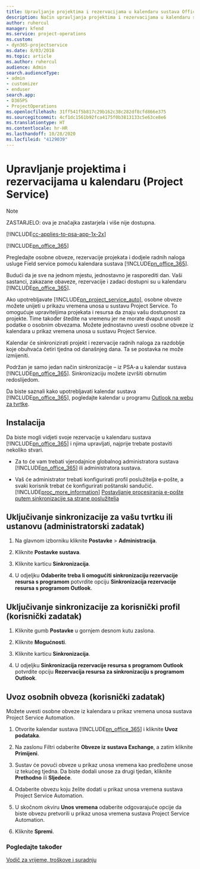 ```yaml
---
title: Upravljanje projektima i rezervacijama u kalendaru sustava Office 365
description: Način upravljanja projektima i rezervacijama u kalendaru sustava Office 365
author: ruhercul
manager: kfend
ms.service: project-operations
ms.custom:
- dyn365-projectservice
ms.date: 8/03/2018
ms.topic: article
ms.author: ruhercul
audience: Admin
search.audienceType:
- admin
- customizer
- enduser
search.app:
- D365PS
- ProjectOperations
ms.openlocfilehash: 31ff541f5b817c29b162c38c282df8cfd866e375
ms.sourcegitcommit: 4cf1dc1561b92fca4175f0b3813133c5e63ce8e6
ms.translationtype: HT
ms.contentlocale: hr-HR
ms.lasthandoff: 10/28/2020
ms.locfileid: "4129039"
---
```

# <a name="manage-projects-and-bookings-in-your-calendar-project-service"></a>Upravljanje projektima i rezervacijama u kalendaru (Project Service)

> [!Note]
> ZASTARJELO: ova je značajka zastarjela i više nije dostupna.

[!INCLUDE[cc-applies-to-psa-app-1x-2x](../includes/cc-applies-to-psa-app-1x-2x.md)]

[!INCLUDE[pn_office_365](../includes/pn-office-365.md)] 

Pregledajte osobne obveze, rezervacije projekata i dodjele radnih naloga usluge Field service pomoću kalendara sustava [!INCLUDE[pn_office_365](../includes/pn-office-365.md)].  
  
 Budući da je sve na jednom mjestu, jednostavno je rasporediti dan. Vaši sastanci, zakazane obaveze, rezervacije i zadaci dostupni su u kalendaru [!INCLUDE[pn_office_365](../includes/pn-office-365.md)].  
  
 Ako upotrebljavate [!INCLUDE[pn_project_service_auto](../includes/pn-project-service-auto.md)], osobne obveze možete unijeti u prikazu vremena unosa u sustavu Project Service. To omogućuje upraviteljima projekata i resursa da znaju vašu dostupnost za projekte. Time također štedite na vremenu jer ne morate dvaput unositi podatke o osobnim obvezama. Možete jednostavno uvesti osobne obveze iz kalendara u prikaz vremena unosa u sustavu Project Service.  
  
 Kalendar će sinkronizirati projekt i rezervacije radnih naloga za razdoblje koje obuhvaća četiri tjedna od današnjeg dana. Ta se postavka ne može izmijeniti.  
  
 Podržan je samo jedan način sinkronizacije – iz PSA-a u kalendar sustava [!INCLUDE[pn_office_365](../includes/pn-office-365.md)]. Sinkronizaciju možete izvršiti obrnutim redoslijedom. 
  
 Da biste saznali kako upotrebljavati kalendar sustava [!INCLUDE[pn_office_365](../includes/pn-office-365.md)], pogledajte kalendar u programu [Outlook na webu za tvrtke](https://support.office.com/article/Calendar-in-Outlook-on-the-web-for-business-5219c457-d1fe-4c2f-9032-1a816b88e936).  
  
## <a name="setup"></a>Instalacija  
 Da biste mogli vidjeti svoje rezervacije u kalendaru sustava [!INCLUDE[pn_office_365](../includes/pn-office-365.md)] i njima upravljati, najprije trebate postaviti nekoliko stvari.  
  
- Za to će vam trebati vjerodajnice globalnog administratora sustava [!INCLUDE[pn_office_365](../includes/pn-office-365.md)] ili administratora sustava.  
  
- Vaš će administrator trebati konfigurirati profil poslužitelja e-pošte, a svaki korisnik trebat će konfigurirati poštanski sandučić. [!INCLUDE[proc_more_information](../includes/proc-more-information.md)] [Postavljanje procesiranja e-pošte putem sinkronizacije sa strane poslužitelja](https://docs.microsoft.com/dynamics365/customerengagement/on-premises/admin/set-up-server-side-synchronization-of-email-appointments-contacts-and-tasks)  
  
## <a name="turn-on-synchronization-for-your-organization-admin-task"></a>Uključivanje sinkronizacije za vašu tvrtku ili ustanovu (administratorski zadatak)  
  
1.  Na glavnom izborniku kliknite **Postavke** > **Administracija**.  
  
2.  Kliknite **Postavke sustava**.  
  
3.  Kliknite karticu **Sinkronizacija**.  
  
4.  U odjeljku **Odaberite treba li omogućiti sinkronizaciju rezervacije resursa s programom** potvrdite opciju **Sinkronizacija rezervacije resursa s programom Outlook**.  
  
## <a name="turn-on-synchronization-for-your-user-profile-user-task"></a>Uključivanje sinkronizacije za korisnički profil (korisnički zadatak)  
  
1.  Kliknite gumb **Postavke** u gornjem desnom kutu zaslona.  
  
2.  Kliknite **Mogućnosti**.  
  
3.  Kliknite karticu **Sinkronizacija**.  
  
4.  U odjeljku **Sinkronizacija rezervacije resursa s programom Outlook** potvrdite opciju **Rezervacija resursa za sinkronizaciju s programom Outlook**.  
  
## <a name="import-your-personal-appointments-user-task"></a>Uvoz osobnih obveza (korisnički zadatak)  
 Možete uvesti osobne obveze iz kalendara u prikaz vremena unosa sustava Project Service Automation.  
  
1. Otvorite kalendar sustava [!INCLUDE[pn_office_365](../includes/pn-office-365.md)] i kliknite **Uvoz podataka**.  
  
2. Na zaslonu Filtri odaberite **Obveze iz sustava Exchange**, a zatim kliknite **Primijeni**.  
  
3. Sustav će povući obveze u prikaz unosa vremena kao predložene unose iz tekućeg tjedna. Da biste dodali unose za drugi tjedan, kliknite **Prethodno** ili **Sljedeće**.  
  
4. Odaberite obvezu koju želite dodati u prikaz unosa vremena sustava Project Service Automation.  
  
5. U skočnom okviru **Unos vremena** odaberite odgovarajuće opcije da biste obvezu pretvorili u prikaz unosa vremena sustava Project Service Automation.  
  
6. Kliknite **Spremi**.  
  
### <a name="see-also"></a>Pogledajte također  
 [Vodič za vrijeme, troškove i suradnju](../psa/time-expense-collaboration-guide.md)
